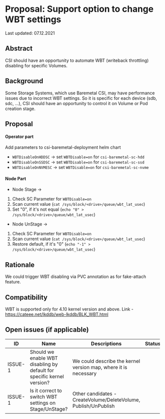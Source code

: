 # Proposal: Support option to change WBT settings

Last updated: 07.12.2021


## Abstract

CSI should have an opportunity to automate WBT (writeback throttling) disabling for specific Volumes.

## Background

Some Storage Systems, which use Baremetal CSI, may have performance issues due to incorrect WBT settings.
So it is specific for each device (sdb, sdc, ...), CSI should have an opportunity to control it on Volume or Pod creation stage.

## Proposal

#### Operator part

Add parameters to csi-baremetal-deployment helm chart

- `WBTDisableOnHDDSC` -> set `WBTDisable=on` for `csi-baremetal-sc-hdd`
- `WBTDisableOnSSDSC` -> set `WBTDisable=on` for `csi-baremetal-sc-ssd`
- `WBTDisableOnNVMESC` -> set `WBTDisable=on` for `csi-baremetal-sc-nvme`

#### Node Part

- Node Stage ->
 1. Check SC Parameter for `WBTDisable=on`
 2. Scan current value (`cat /sys/block/<drive>/queue/wbt_lat_usec`)
 3. Set "0", if it's not equal (`echo "0" > /sys/block/<drive>/queue/wbt_lat_usec`)

- Node UnStage ->
1. Check SC Parameter for `WBTDisable=on`
2. Scan current value (`cat /sys/block/<drive>/queue/wbt_lat_usec`)
3. Restore default, if it's "0" (`echo "-1" > /sys/block/<drive>/queue/wbt_lat_usec`)

## Rationale

We could trigger WBT disabling via PVC annotation as for fake-attach feature. 

## Compatibility

WBT is supported only for 4.10 kernel version and above. Link - https://cateee.net/lkddb/web-lkddb/BLK_WBT.html

## Open issues (if applicable)

ID | Name | Descriptions | Status | Comments
---| -----| -------------| ------ | --------
ISSUE-1 | Should we enable WBT disabling by default for specific kernel version? | We could describe the kernel version map, where it is necessary  |   |  The kernel version map is not clarified
ISSUE-1 | Is it correct to switch WBT settings on Stage/UnStage? | Other candidates - CreateVolume/DeleteVolume, Publish/UnPublish |   | 
